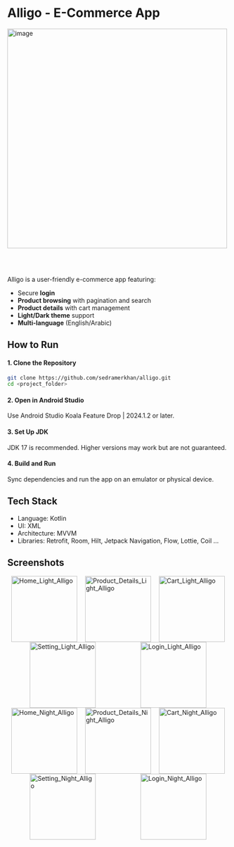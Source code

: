 # **Alligo - E-Commerce App** 

<img width="500"  alt="image" src="https://github.com/user-attachments/assets/54a1cbac-a4c5-4982-bdb1-97b76fe82b86" />


<br><br>

Alligo is a user-friendly e-commerce app featuring:  
- Secure **login**  
- **Product browsing** with pagination and search  
- **Product details** with cart management  
- **Light/Dark theme** support  
- **Multi-language** (English/Arabic)  

## **How to Run**  

#### **1. Clone the Repository**  
```bash
git clone https://github.com/sedramerkhan/alligo.git
cd <project_folder>
```

#### **2. Open in Android Studio**
Use Android Studio Koala Feature Drop | 2024.1.2 or later.
#### **3. Set Up JDK**
JDK 17 is recommended. Higher versions may work but are not guaranteed.
#### **4. Build and Run**
Sync dependencies and run the app on an emulator or physical device.

##  Tech Stack
- Language: Kotlin
- UI: XML
- Architecture: MVVM
- Libraries: Retrofit, Room, Hilt, Jetpack Navigation, Flow, Lottie, Coil ...


## **Screenshots**

<div style="display: flex; flex-wrap: wrap; justify-content: space-around;">
    <img src="https://github.com/user-attachments/assets/3c9b0e17-81d4-4f8c-af1b-79663d67c613" alt="Home_Light_Alligo" width="150">
    <img src="https://github.com/user-attachments/assets/1158c063-4530-4ac1-8d4b-ae5bdc352354" alt="Product_Details_Light_Alligo" width="150">
    <img src="https://github.com/user-attachments/assets/3a8eaedb-6c06-45fd-9708-1ad51f8d989f" alt="Cart_Light_Alligo" width="150">
    <img src="https://github.com/user-attachments/assets/c23232ed-90bf-451a-a95b-69141211c6c4" alt="Setting_Light_Alligo" width="150">
    <img src="https://github.com/user-attachments/assets/7faeac08-518a-444d-b861-2640d1118f42" alt="Login_Light_Alligo" width="150">
</div>

<div style="display: flex; flex-wrap: wrap; justify-content: space-around;">
    <img src="https://github.com/user-attachments/assets/209b00c5-cb67-45b8-b7e9-3f1c650cc802" alt="Home_Night_Alligo" width="150">
    <img src="https://github.com/user-attachments/assets/8095a421-84bd-430b-ae45-e77071bc3fd0" alt="Product_Details_Night_Alligo" width="150">
    <img src="https://github.com/user-attachments/assets/018f15f1-60d1-4dfe-8930-a120ccc5ff76" alt="Cart_Night_Alligo" width="150">
    <img src="https://github.com/user-attachments/assets/1af8758b-677a-47e3-aae4-8bfc27d14cce" alt="Setting_Night_Alligo" width="150">
    <img src="https://github.com/user-attachments/assets/46b42a8e-9b8a-41d2-aebd-44129181b74a" alt="Login_Night_Alligo" width="150">
</div>

